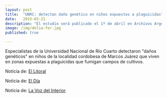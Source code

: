 ```yaml
---
layout: post
title:  "UNRC: detectan daño genético en niños expuestos a plaguicidas"
date:   2015-03-21
description: "El estudio será publicado el 1º de abril en Archivos Argentinos de Pediatría. Compara datos de chicos de áreas urbanas con los de zonas rurales, cercanos a campos fumigados."
image: /img/delia-fer.jpg
published: true

---
```



Especialistas de la Universidad Nacional de Río Cuarto detectaron "daños genéticos" en niños de la localidad cordobesa de Marcos Juárez que viven en zonas expuestas a plaguicidas que fumigan campos de cultivos.

Noticia de: [El Litoral](https://www.ellitoral.com/index.php/id_um/111205-cordoba-hallan-dano-genetico-en-ninos-de-marcos-juarez)

Noticia de: [El Día](https://www.eldia.com/nota/2015-3-21-genetistas-detectaron-dano-genetico-en-ninos-expuestos-a-pesticidas)

Noticia de: [La Voz del Interior](https://www.lavoz.com.ar/ciudadanos/unrc-detectan-dano-genetico-en-ninos-expuestos-plaguicidas)
